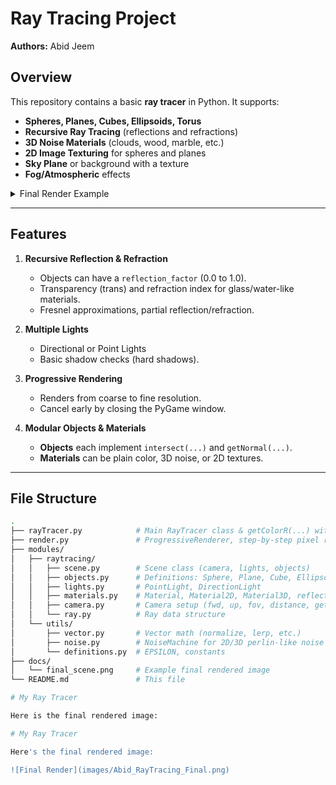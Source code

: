 # Ray Tracing Project

**Authors:** Abid Jeem

## Overview

This repository contains a basic **ray tracer** in Python. It supports:

- **Spheres, Planes, Cubes, Ellipsoids, Torus**  
- **Recursive Ray Tracing** (reflections and refractions)  
- **3D Noise Materials** (clouds, wood, marble, etc.)  
- **2D Image Texturing** for spheres and planes  
- **Sky Plane** or background with a texture  
- **Fog/Atmospheric** effects

<details>
<summary>Final Render Example</summary>


![Final Scene](images/Abid_RayTracing_Final.png)


*Replace this sample with your own final rendered image.*
</details>

---

## Features

1. **Recursive Reflection & Refraction**
   - Objects can have a `reflection_factor` (0.0 to 1.0).
   - Transparency (trans) and refraction index for glass/water-like materials.
   - Fresnel approximations, partial reflection/refraction.

2. **Multiple Lights**
   - Directional or Point Lights
   - Basic shadow checks (hard shadows).

3. **Progressive Rendering**
   - Renders from coarse to fine resolution.
   - Cancel early by closing the PyGame window.

4. **Modular Objects & Materials**
   - **Objects** each implement `intersect(...)` and `getNormal(...)`.
   - **Materials** can be plain color, 3D noise, or 2D textures.

---

## File Structure

```bash
.
├── rayTracer.py            # Main RayTracer class & getColorR(...) with recursive rays
├── render.py               # ProgressiveRenderer, step-by-step pixel rendering
├── modules/
│   ├── raytracing/
│   │   ├── scene.py        # Scene class (camera, lights, objects)
│   │   ├── objects.py      # Definitions: Sphere, Plane, Cube, Ellipsoid, Torus, ...
│   │   ├── lights.py       # PointLight, DirectionLight
│   │   ├── materials.py    # Material, Material2D, Material3D, reflection/trans params
│   │   ├── camera.py       # Camera setup (fwd, up, fov, distance, getRay(...))
│   │   └── ray.py          # Ray data structure
│   └── utils/
│       ├── vector.py       # Vector math (normalize, lerp, etc.)
│       ├── noise.py        # NoiseMachine for 2D/3D perlin-like noise
│       └── definitions.py  # EPSILON, constants
├── docs/
│   └── final_scene.png     # Example final rendered image
└── README.md               # This file

# My Ray Tracer

Here is the final rendered image:

# My Ray Tracer

Here's the final rendered image:

![Final Render](images/Abid_RayTracing_Final.png)


